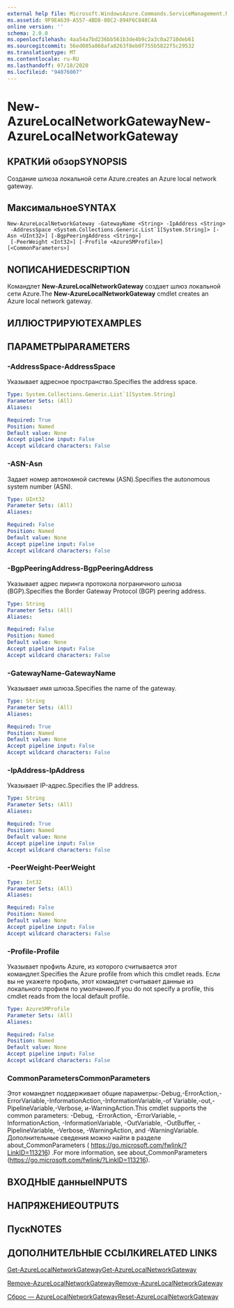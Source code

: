 ```yaml
---
external help file: Microsoft.WindowsAzure.Commands.ServiceManagement.Network.dll-Help.xml
ms.assetid: 9F9E4639-A557-4BD8-88C2-894F6C848C4A
online version: ''
schema: 2.0.0
ms.openlocfilehash: 4aa54a7bd236bb561b3de4b9c2a3c0a2710deb61
ms.sourcegitcommit: 56ed085a868afa8263f8eb0f755b5822f5c29532
ms.translationtype: MT
ms.contentlocale: ru-RU
ms.lasthandoff: 07/18/2020
ms.locfileid: "94076007"
---
```

# <span data-ttu-id="9456a-101">New-AzureLocalNetworkGateway</span><span class="sxs-lookup"><span data-stu-id="9456a-101">New-AzureLocalNetworkGateway</span></span>

## <span data-ttu-id="9456a-102">КРАТКИй обзор</span><span class="sxs-lookup"><span data-stu-id="9456a-102">SYNOPSIS</span></span>
<span data-ttu-id="9456a-103">Создание шлюза локальной сети Azure.</span><span class="sxs-lookup"><span data-stu-id="9456a-103">creates an Azure local network gateway.</span></span>

## <span data-ttu-id="9456a-104">Максимальное</span><span class="sxs-lookup"><span data-stu-id="9456a-104">SYNTAX</span></span>

```
New-AzureLocalNetworkGateway -GatewayName <String> -IpAddress <String>
 -AddressSpace <System.Collections.Generic.List`1[System.String]> [-Asn <UInt32>] [-BgpPeeringAddress <String>]
 [-PeerWeight <Int32>] [-Profile <AzureSMProfile>] [<CommonParameters>]
```

## <span data-ttu-id="9456a-105">NОПИСАНИЕ</span><span class="sxs-lookup"><span data-stu-id="9456a-105">DESCRIPTION</span></span>
<span data-ttu-id="9456a-106">Командлет **New-AzureLocalNetworkGateway** создает шлюз локальной сети Azure.</span><span class="sxs-lookup"><span data-stu-id="9456a-106">The **New-AzureLocalNetworkGateway** cmdlet creates an Azure local network gateway.</span></span>

## <span data-ttu-id="9456a-107">ИЛЛЮСТРИРУЮТ</span><span class="sxs-lookup"><span data-stu-id="9456a-107">EXAMPLES</span></span>

## <span data-ttu-id="9456a-108">ПАРАМЕТРЫ</span><span class="sxs-lookup"><span data-stu-id="9456a-108">PARAMETERS</span></span>

### <span data-ttu-id="9456a-109">-AddressSpace</span><span class="sxs-lookup"><span data-stu-id="9456a-109">-AddressSpace</span></span>
<span data-ttu-id="9456a-110">Указывает адресное пространство.</span><span class="sxs-lookup"><span data-stu-id="9456a-110">Specifies the address space.</span></span>

```yaml
Type: System.Collections.Generic.List`1[System.String]
Parameter Sets: (All)
Aliases: 

Required: True
Position: Named
Default value: None
Accept pipeline input: False
Accept wildcard characters: False
```

### <span data-ttu-id="9456a-111">-ASN</span><span class="sxs-lookup"><span data-stu-id="9456a-111">-Asn</span></span>
<span data-ttu-id="9456a-112">Задает номер автономной системы (ASN).</span><span class="sxs-lookup"><span data-stu-id="9456a-112">Specifies the autonomous system number (ASN).</span></span>

```yaml
Type: UInt32
Parameter Sets: (All)
Aliases: 

Required: False
Position: Named
Default value: None
Accept pipeline input: False
Accept wildcard characters: False
```

### <span data-ttu-id="9456a-113">-BgpPeeringAddress</span><span class="sxs-lookup"><span data-stu-id="9456a-113">-BgpPeeringAddress</span></span>
<span data-ttu-id="9456a-114">Указывает адрес пиринга протокола пограничного шлюза (BGP).</span><span class="sxs-lookup"><span data-stu-id="9456a-114">Specifies the Border Gateway Protocol (BGP) peering address.</span></span>

```yaml
Type: String
Parameter Sets: (All)
Aliases: 

Required: False
Position: Named
Default value: None
Accept pipeline input: False
Accept wildcard characters: False
```

### <span data-ttu-id="9456a-115">-GatewayName</span><span class="sxs-lookup"><span data-stu-id="9456a-115">-GatewayName</span></span>
<span data-ttu-id="9456a-116">Указывает имя шлюза.</span><span class="sxs-lookup"><span data-stu-id="9456a-116">Specifies the name of the gateway.</span></span>

```yaml
Type: String
Parameter Sets: (All)
Aliases: 

Required: True
Position: Named
Default value: None
Accept pipeline input: False
Accept wildcard characters: False
```

### <span data-ttu-id="9456a-117">-IpAddress</span><span class="sxs-lookup"><span data-stu-id="9456a-117">-IpAddress</span></span>
<span data-ttu-id="9456a-118">Указывает IP-адрес.</span><span class="sxs-lookup"><span data-stu-id="9456a-118">Specifies the IP address.</span></span>

```yaml
Type: String
Parameter Sets: (All)
Aliases: 

Required: True
Position: Named
Default value: None
Accept pipeline input: False
Accept wildcard characters: False
```

### <span data-ttu-id="9456a-119">-PeerWeight</span><span class="sxs-lookup"><span data-stu-id="9456a-119">-PeerWeight</span></span>
```yaml
Type: Int32
Parameter Sets: (All)
Aliases: 

Required: False
Position: Named
Default value: None
Accept pipeline input: False
Accept wildcard characters: False
```

### <span data-ttu-id="9456a-120">-Profile</span><span class="sxs-lookup"><span data-stu-id="9456a-120">-Profile</span></span>
<span data-ttu-id="9456a-121">Указывает профиль Azure, из которого считывается этот командлет.</span><span class="sxs-lookup"><span data-stu-id="9456a-121">Specifies the Azure profile from which this cmdlet reads.</span></span> <span data-ttu-id="9456a-122">Если вы не укажете профиль, этот командлет считывает данные из локального профиля по умолчанию.</span><span class="sxs-lookup"><span data-stu-id="9456a-122">If you do not specify a profile, this cmdlet reads from the local default profile.</span></span>

```yaml
Type: AzureSMProfile
Parameter Sets: (All)
Aliases: 

Required: False
Position: Named
Default value: None
Accept pipeline input: False
Accept wildcard characters: False
```

### <span data-ttu-id="9456a-123">CommonParameters</span><span class="sxs-lookup"><span data-stu-id="9456a-123">CommonParameters</span></span>
<span data-ttu-id="9456a-124">Этот командлет поддерживает общие параметры:-Debug,-ErrorAction,-ErrorVariable,-InformationAction,-InformationVariable,-of Variable,-out,-PipelineVariable,-Verbose, и-WarningAction.</span><span class="sxs-lookup"><span data-stu-id="9456a-124">This cmdlet supports the common parameters: -Debug, -ErrorAction, -ErrorVariable, -InformationAction, -InformationVariable, -OutVariable, -OutBuffer, -PipelineVariable, -Verbose, -WarningAction, and -WarningVariable.</span></span> <span data-ttu-id="9456a-125">Дополнительные сведения можно найти в разделе about_CommonParameters ( https://go.microsoft.com/fwlink/?LinkID=113216) .</span><span class="sxs-lookup"><span data-stu-id="9456a-125">For more information, see about_CommonParameters (https://go.microsoft.com/fwlink/?LinkID=113216).</span></span>

## <span data-ttu-id="9456a-126">ВХОДНЫЕ данные</span><span class="sxs-lookup"><span data-stu-id="9456a-126">INPUTS</span></span>

## <span data-ttu-id="9456a-127">НАПРЯЖЕНИЕ</span><span class="sxs-lookup"><span data-stu-id="9456a-127">OUTPUTS</span></span>

## <span data-ttu-id="9456a-128">Пуск</span><span class="sxs-lookup"><span data-stu-id="9456a-128">NOTES</span></span>

## <span data-ttu-id="9456a-129">ДОПОЛНИТЕЛЬНЫЕ ССЫЛКИ</span><span class="sxs-lookup"><span data-stu-id="9456a-129">RELATED LINKS</span></span>

[<span data-ttu-id="9456a-130">Get-AzureLocalNetworkGateway</span><span class="sxs-lookup"><span data-stu-id="9456a-130">Get-AzureLocalNetworkGateway</span></span>](./Get-AzureLocalNetworkGateway.md)

[<span data-ttu-id="9456a-131">Remove-AzureLocalNetworkGateway</span><span class="sxs-lookup"><span data-stu-id="9456a-131">Remove-AzureLocalNetworkGateway</span></span>](./Remove-AzureLocalNetworkGateway.md)

[<span data-ttu-id="9456a-132">Сброс — AzureLocalNetworkGateway</span><span class="sxs-lookup"><span data-stu-id="9456a-132">Reset-AzureLocalNetworkGateway</span></span>](./Reset-AzureLocalNetworkGateway.md)


